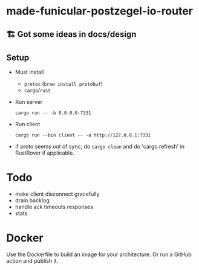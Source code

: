 # made-funicular-postzegel-io-router

## 🏗️ Got some ideas in docs/design

## Setup

* Must install
  * `protoc` (`brew install protobuf`)
  * `cargo`/`rust`

* Run server
  
  ```shell
  cargo run -- -b 0.0.0.0:7331
  ```

* Run client

  ```shell
  cargo run --bin client -- -a http://127.0.0.1:7331
  ```

* If proto seems out of sync, do `cargo clean` and do 'cargo refresh' in RustRover if applicable.

# Todo
- make client disconnect gracefully
- drain backlog
- handle ack timeouts responses
- stats

# Docker
Use the Dockerfile to build an image for your architecture. Or run a GitHub action and publish it.